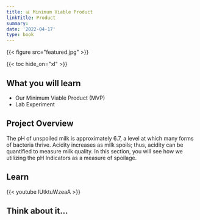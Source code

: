 ```yaml
---
title: 📊 Minimum Viable Product
linkTitle: Product
summary: 
date: '2022-04-17'
type: book
---
```


{{< figure src="featured.jpg" >}}

{{< toc hide_on="xl" >}}

## What you will learn

- Our Minimum Viable Product (MVP)
- Lab Experiment

## Project Overview

The pH of unspoiled milk is approximately 6.7, a level at which many forms of bacteria thrive. Acidity increases as milk spoils; thus, acidity can be quantified to measure milk quality. In this section, you will see how we utilizing the pH Indicators as a measure of spoilage.

## Learn

{{< youtube lUtktuWzeaA >}}


## Think about it...
